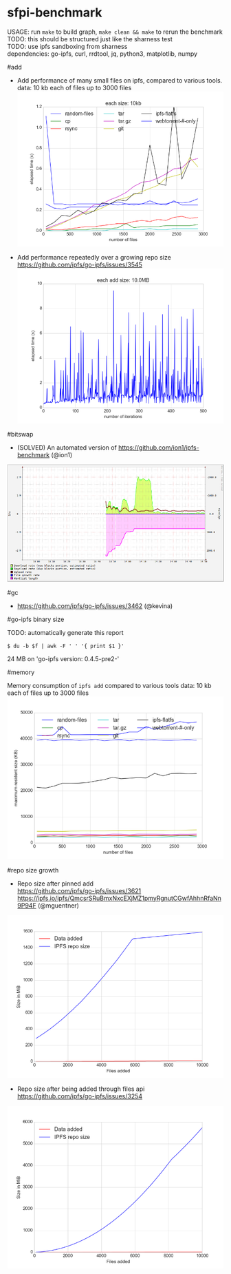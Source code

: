 # sfpi-benchmark

USAGE: run `make` to build graph, `make clean && make` to rerun the benchmark  
TODO: this should be structured just like the sharness test  
TODO: use ipfs sandboxing from sharness  
dependencies: go-ipfs, curl, rrdtool, jq, python3, matplotlib, numpy

#add

- Add performance of many small files on ipfs, compared to various tools.  
  data: 10 kb each of files up to 3000 files
![](add/outdata.png)

- Add performance repeatedly over a growing repo size  
  https://github.com/ipfs/go-ipfs/issues/3545
![](add_growing_repo/outdata.png)

#bitswap

- (SOLVED) An automated version of https://github.com/ion1/ipfs-benchmark (@ion1)  

![](bitswap/ipfs.png)

#gc

- https://github.com/ipfs/go-ipfs/issues/3462 (@kevina)

#go-ipfs binary size

TODO: automatically generate this report
```shell
$ du -b $f | awk -F ' ' '{ print $1 }'
```
24 MB on 'go-ipfs version: 0.4.5-pre2-'

#memory

Memory consumption of `ipfs add` compared to various tools
data: 10 kb each of files up to 3000 files
![](add/memory.png)

#repo size growth
- Repo size after pinned add  
  https://github.com/ipfs/go-ipfs/issues/3621  
  https://ipfs.io/ipfs/QmcsrSRuBmxNxcEXjMZ1pmyRgnutCGwfAhhnRfaNn9P94F (@mguentner)

![](repo_size/graph_10k.png)

- Repo size after being added through files api  
  https://github.com/ipfs/go-ipfs/issues/3254

![](repo_size/graph_10k_filesapi.png)
